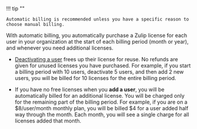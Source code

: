 !!! tip ""

    Automatic billing is recommended unless you have a specific reason to
    choose manual billing.

With automatic billing, you automatically purchase a Zulip license for each user
in your organization at the start of each billing period (month or year), and
whenever you need additional licenses.

- [Deactivating a user](/help/deactivate-or-reactivate-a-user) frees up their
  license for reuse. No refunds are given for unused licenses you have
  purchased. For example, if you start a billing period with 10 users,
  deactivate 5 users, and then add 2 new users, you will be billed for 10
  licenses for the entire billing period.

- If you have no free licenses when you **add a user**, you will be automatically
  billed for an additional license. You will be charged only for the remaining
  part of the billing period. For example, if you are on a $8/user/month monthly
  plan, you will be billed $4 for a user added half way through the month. Each
  month, you will see a single charge for all licenses added that month.
